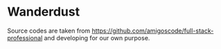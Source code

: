 # Wanderdust

Source codes are taken from https://github.com/amigoscode/full-stack-professional and developing for our own purpose.
